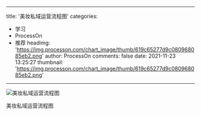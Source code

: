 
---
title: '美妆私域运营流程图'
categories: 
 - 学习
 - ProcessOn
 - 推荐
headimg: 'https://img.processon.com/chart_image/thumb/619c65277d9c080968085eb2.png'
author: ProcessOn
comments: false
date: 2021-11-23 13:25:27
thumbnail: 'https://img.processon.com/chart_image/thumb/619c65277d9c080968085eb2.png'
---

<div>   
<img class="thumb" alt="美妆私域运营流程图" src="https://img.processon.com/chart_image/thumb/619c65277d9c080968085eb2.png" referrerpolicy="no-referrer">
<p>美妆私域运营流程图</p>  
</div>
            